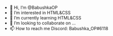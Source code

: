 - 👋 Hi, I’m @BabushkaOP
- 👀 I’m interested in HTML&CSS
- 🌱 I’m currently learning HTML&CSS
- 💞️ I’m looking to collaborate on ...
- 📫 How to reach me Discord: Babushka_OP#6118

<!---
BabushkaOP/BabushkaOP is a ✨ special ✨ repository because its `README.md` (this file) appears on your GitHub profile.
You can click the Preview link to take a look at your changes.
--->
